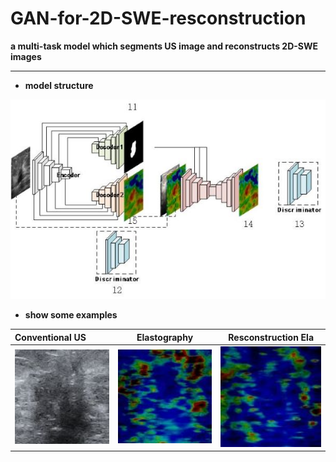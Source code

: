 # GAN-for-2D-SWE-resconstruction

**a multi-task model which segments US image and reconstructs 2D-SWE images**

-------

+ **model structure**

<img src='img/model.jpg' width="600px"/>

+ **show some examples**

| Conventional US | Elastography | Resconstruction Ela |
|:----------------|:------------:|:-------------------:|
|<img src='img/gray.jpg' width="200px"/> | <img src='img/ela.jpg' width="200px"/> | <img src='img/ela_rec.jpg' width="200px"/> |
